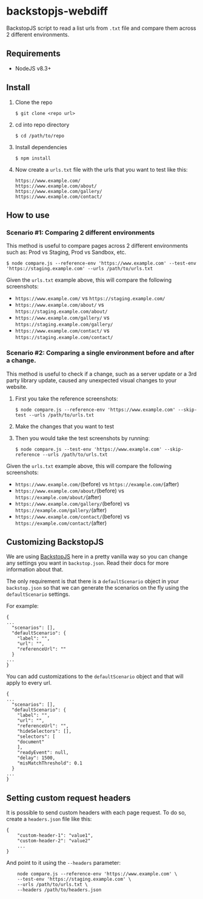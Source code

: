 # backstopjs-webdiff

BackstopJS script to read a list urls from `.txt` file and compare them across 2 different environments.

## Requirements

- NodeJS v8.3+

## Install

1.  Clone the repo
    ```
    $ git clone <repo url>
    ```
1.  cd into repo directory
    ```
    $ cd /path/to/repo
    ```
1.  Install dependencies
    ```
    $ npm install
    ```
1.  Now create a `urls.txt` file with the urls that you want to test like this:

    ```
    https://www.example.com/
    https://www.example.com/about/
    https://www.example.com/gallery/
    https://www.example.com/contact/
    ```

## How to use

### Scenario #1: Comparing 2 different environments

This method is useful to compare pages across 2 different environments such as: Prod vs Staging, Prod vs Sandbox, etc.

```
$ node compare.js --reference-env 'https://www.example.com' --test-env 'https://staging.example.com' --urls /path/to/urls.txt
```

Given the `urls.txt` example above, this will compare the following screenshots:

- `https://www.example.com/` vs `https://staging.example.com/`
- `https://www.example.com/about/` vs `https://staging.example.com/about/`
- `https://www.example.com/gallery/` vs `https://staging.example.com/gallery/`
- `https://www.example.com/contact/` vs `https://staging.example.com/contact/`

### Scenario #2: Comparing a single environment before and after a change.

This method is useful to check if a change, such as a server update or a 3rd party library update, caused any unexpected visual changes to your website.

1.  First you take the reference screenshots:

    ```
    $ node compare.js --reference-env 'https://www.example.com' --skip-test --urls /path/to/urls.txt
    ```

2.  Make the changes that you want to test
3.  Then you would take the test screenshots by running:

    ```
    $ node compare.js --test-env 'https://www.example.com' --skip-reference --urls /path/to/urls.txt
    ```

Given the `urls.txt` example above, this will compare the following screenshots:

- `https://www.example.com/`(before) vs `https://example.com/`(after)
- `https://www.example.com/about/`(before) vs `https://example.com/about/`(after)
- `https://www.example.com/gallery/`(before) vs `https://example.com/gallery/`(after)
- `https://www.example.com/contact/`(before) vs `https://example.com/contact/`(after)

## Customizing BackstopJS

We are using [BackstopJS](https://github.com/garris/BackstopJS) here in a pretty vanilla way
so you can change any settings you want in `backstop.json`. Read their docs for more information about that.

The only requirement is that there is a `defaultScenario` object in your `backstop.json` so that we can generate the scenarios on the fly using the `defaultScenario` settings.

For example:

```
{
...
  "scenarios": [],
  "defaultScenario": {
  	"label": "",
  	"url": "",
  	"referenceUrl": ""
  }
...
}
```

You can add customizations to the `defaultScenario` object and that will apply to every url.

```
{
...
  "scenarios": [],
  "defaultScenario": {
  	"label": "",
  	"url": "",
  	"referenceUrl": "",
  	"hideSelectors": [],
  	"selectors": [
  	"document"
  	],
  	"readyEvent": null,
  	"delay": 1500,
  	"misMatchThreshold": 0.1
  }
...
}
```

## Setting custom request headers

It is possible to send custom headers with each page request. To do so, create a `headers.json` file like this:

```
{
    "custom-header-1": "value1",
    "custom-header-2": "value2"
    ...
}
```

And point to it using the `--headers` parameter:

```
    node compare.js --reference-env 'https://www.example.com' \
    --test-env 'https://staging.example.com' \
    --urls /path/to/urls.txt \
    --headers /path/to/headers.json
```
